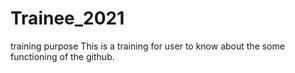 # Trainee_2021
training purpose 
This is a training for user to know about the some functioning of the github.
